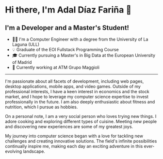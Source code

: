 # Hi there, I'm Adal Díaz Fariña 👋

## I'm a Developer and a Master's Student!

- 👨‍💻 I'm a Computer Engineer with a degree from the University of La Laguna (ULL)
- 💡 Graduate of the EOI Fullstack Programming Course
- 🎓 Currently pursuing a Master's in Big Data at the European University of Madrid
- 🏢 Currently working at ATM Grupo Maggioli

---

I'm passionate about all facets of development, including web pages, desktop applications, mobile apps, and video games. Outside of my professional interests, I have a keen interest in economics and the stock market, and I hope to leverage my computer science expertise to invest professionally in the future. I am also deeply enthusiastic about fitness and nutrition, which I pursue as hobbies.

On a personal note, I am a very social person who loves trying new things. I adore cooking and exploring different types of cuisine. Meeting new people and discovering new experiences are some of my greatest joys.

My journey into computer science began with a love for tackling new challenges and creating innovative solutions. The field's infinite possibilities continually inspire me, making each day an exciting adventure in this ever-evolving landscape.








